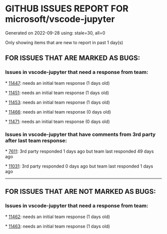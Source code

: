 
# GITHUB ISSUES REPORT FOR microsoft/vscode-jupyter


Generated on 2022-09-28 using: stale=30, all=0


Only showing items that are new to report in past 1 day(s)


## FOR ISSUES THAT ARE MARKED AS BUGS:


### Issues in vscode-jupyter that need a response from team:


\* [11447](https://github.com/microsoft/vscode-jupyter/issues/11447 "Jupyter Variables are not painted correctly when resizing the variable panel"): needs an initial team response (1 days old)

\* [11451](https://github.com/microsoft/vscode-jupyter/issues/11451 "Notebook asks to restart kernel after running all and scrolling up"): needs an initial team response (1 days old)

\* [11453](https://github.com/microsoft/vscode-jupyter/issues/11453 "Jupyter Notebook Name of exported python file should be similar to the notebook name"): needs an initial team response (1 days old)

\* [11466](https://github.com/microsoft/vscode-jupyter/issues/11466 "Jupyter: Cell Tags view should have some welcome content"): needs an initial team response (0 days old)

\* [11471](https://github.com/microsoft/vscode-jupyter/issues/11471 "slow zoom-on-scroll for plotly 3D plots"): needs an initial team response (0 days old)

### Issues in vscode-jupyter that have comments from 3rd party after last team response:


\* [7611](https://github.com/microsoft/vscode-jupyter/issues/7611 "Run by line test is not stopping at end of cell"): 3rd party responded 1 days ago but team last responded 49 days ago

\* [11031](https://github.com/microsoft/vscode-jupyter/issues/11031 "VS Code crashes when running a cell that produces a lot of output"): 3rd party responded 0 days ago but team last responded 1 days ago

---

## FOR ISSUES THAT ARE NOT MARKED AS BUGS:


### Issues in vscode-jupyter that need a response from team:


\* [11462](https://github.com/microsoft/vscode-jupyter/issues/11462 "Test: cell tag editing and slideshow support"): needs an initial team response (1 days old)

\* [11463](https://github.com/microsoft/vscode-jupyter/issues/11463 "Test: markdown image attachment improvement"): needs an initial team response (1 days old)
